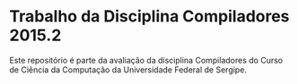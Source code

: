 # Trabalho da Disciplina Compiladores 2015.2

Este repositório é parte da avaliação da disciplina Compiladores do Curso de Ciência da Computação da Universidade Federal de Sergipe.
